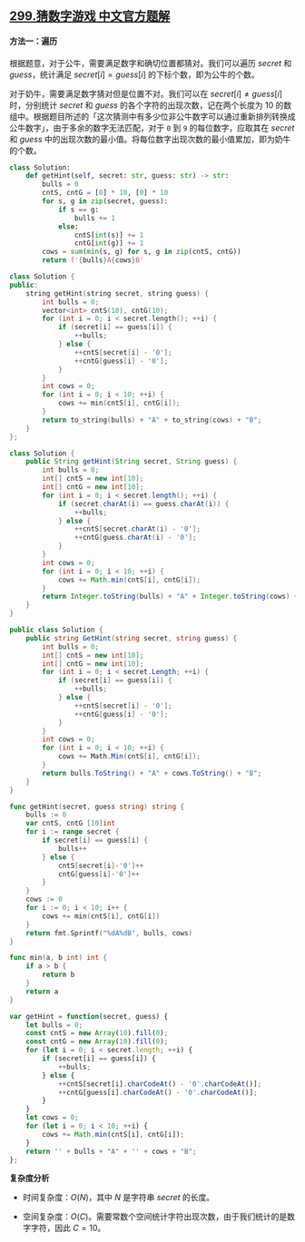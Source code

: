 ## [299.猜数字游戏 中文官方题解](https://leetcode.cn/problems/bulls-and-cows/solutions/100000/cai-shu-zi-you-xi-by-leetcode-solution-q9lz)

#### 方法一：遍历

根据题意，对于公牛，需要满足数字和确切位置都猜对。我们可以遍历 $\textit{secret}$ 和 $\textit{guess}$，统计满足 $\textit{secret}[i]=\textit{guess}[i]$ 的下标个数，即为公牛的个数。

对于奶牛，需要满足数字猜对但是位置不对。我们可以在 $\textit{secret}[i]\ne\textit{guess}[i]$ 时，分别统计 $\textit{secret}$ 和 $\textit{guess}$ 的各个字符的出现次数，记在两个长度为 $10$ 的数组中。根据题目所述的「这次猜测中有多少位非公牛数字可以通过重新排列转换成公牛数字」，由于多余的数字无法匹配，对于 $\texttt{0}$ 到 $\texttt{9}$ 的每位数字，应取其在 $\textit{secret}$ 和 $\textit{guess}$ 中的出现次数的最小值。将每位数字出现次数的最小值累加，即为奶牛的个数。

```Python [sol1-Python3]
class Solution:
    def getHint(self, secret: str, guess: str) -> str:
        bulls = 0
        cntS, cntG = [0] * 10, [0] * 10
        for s, g in zip(secret, guess):
            if s == g:
                bulls += 1
            else:
                cntS[int(s)] += 1
                cntG[int(g)] += 1
        cows = sum(min(s, g) for s, g in zip(cntS, cntG))
        return f'{bulls}A{cows}B'
```

```C++ [sol1-C++]
class Solution {
public:
    string getHint(string secret, string guess) {
        int bulls = 0;
        vector<int> cntS(10), cntG(10);
        for (int i = 0; i < secret.length(); ++i) {
            if (secret[i] == guess[i]) {
                ++bulls;
            } else {
                ++cntS[secret[i] - '0'];
                ++cntG[guess[i] - '0'];
            }
        }
        int cows = 0;
        for (int i = 0; i < 10; ++i) {
            cows += min(cntS[i], cntG[i]);
        }
        return to_string(bulls) + "A" + to_string(cows) + "B";
    }
};
```

```Java [sol1-Java]
class Solution {
    public String getHint(String secret, String guess) {
        int bulls = 0;
        int[] cntS = new int[10];
        int[] cntG = new int[10];
        for (int i = 0; i < secret.length(); ++i) {
            if (secret.charAt(i) == guess.charAt(i)) {
                ++bulls;
            } else {
                ++cntS[secret.charAt(i) - '0'];
                ++cntG[guess.charAt(i) - '0'];
            }
        }
        int cows = 0;
        for (int i = 0; i < 10; ++i) {
            cows += Math.min(cntS[i], cntG[i]);
        }
        return Integer.toString(bulls) + "A" + Integer.toString(cows) + "B";
    }
}
```

```C# [sol1-C#]
public class Solution {
    public string GetHint(string secret, string guess) {
        int bulls = 0;
        int[] cntS = new int[10];
        int[] cntG = new int[10];
        for (int i = 0; i < secret.Length; ++i) {
            if (secret[i] == guess[i]) {
                ++bulls;
            } else {
                ++cntS[secret[i] - '0'];
                ++cntG[guess[i] - '0'];
            }
        }
        int cows = 0;
        for (int i = 0; i < 10; ++i) {
            cows += Math.Min(cntS[i], cntG[i]);
        }
        return bulls.ToString() + "A" + cows.ToString() + "B";
    }
}
```

```go [sol1-Golang]
func getHint(secret, guess string) string {
    bulls := 0
    var cntS, cntG [10]int
    for i := range secret {
        if secret[i] == guess[i] {
            bulls++
        } else {
            cntS[secret[i]-'0']++
            cntG[guess[i]-'0']++
        }
    }
    cows := 0
    for i := 0; i < 10; i++ {
        cows += min(cntS[i], cntG[i])
    }
    return fmt.Sprintf("%dA%dB", bulls, cows)
}

func min(a, b int) int {
    if a > b {
        return b
    }
    return a
}
```

```JavaScript [sol1-JavaScript]
var getHint = function(secret, guess) {
    let bulls = 0;
    const cntS = new Array(10).fill(0);
    const cntG = new Array(10).fill(0);
    for (let i = 0; i < secret.length; ++i) {
        if (secret[i] == guess[i]) {
            ++bulls;
        } else {
            ++cntS[secret[i].charCodeAt() - '0'.charCodeAt()];
            ++cntG[guess[i].charCodeAt() - '0'.charCodeAt()];
        }
    }
    let cows = 0;
    for (let i = 0; i < 10; ++i) {
        cows += Math.min(cntS[i], cntG[i]);
    }
    return '' + bulls + "A" + '' + cows + "B";
};
```

**复杂度分析**

- 时间复杂度：$O(N)$，其中 $N$ 是字符串 $\textit{secret}$ 的长度。

- 空间复杂度：$O(C)$。需要常数个空间统计字符出现次数，由于我们统计的是数字字符，因此 $C=10$。